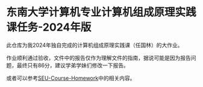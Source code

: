 # 东南大学计算机专业计算机组成原理实践课任务-2024年版

此仓库为我2024年独自完成的计算机组成原理实践课（任国林）的大作业。


作业顺利通过验收，文件中的报告仅作为理解文件的指南，据说可能是因为报告问题，最终只有86分，建议学弟学妹们修改一下报告。

或者可以参考[SEU-Course-Homework](https://github.com/Kamichanw/SEU-Course-Homework)中的相关内容。



